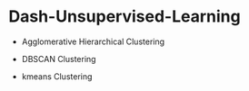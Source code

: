 # Dash-Unsupervised-Learning
 - Agglomerative Hierarchical Clustering 
 
 - DBSCAN Clustering 
 
 - kmeans Clustering
